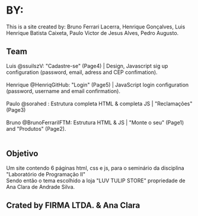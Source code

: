 # BY:
This is a site created by: Bruno Ferrari Lacerra, Henrique Gonçalves, Luis Henrique Batista Caixeta, Paulo Victor de Jesus Alves, Pedro Augusto.

## Team
Luis @ssuilszV: "Cadastre-se" (Page4) | Design, Javascript sig up configuration (password, email, adress and CEP confimation). <br />
<br/>
Henrique @HenriqGitHub: "Login" (Page5) | JavaScript login configuration (password, username and email confirmation). <br />
<br/>
Paulo @sorahed : Estrutura completa HTML & completa JS | "Reclamações" (Page3)<br />
<br/>
Bruno @BrunoFerrariIFTM: Estrutura HTML & JS | "Monte o seu" (Page1) and "Produtos" (Page2).<br />
<br/>

## Objetivo

Um site contendo 6 páginas html, css e js, para o seminário da disciplina "Laboratório de Programação II" <br />
Sendo então o tema escolhido a loja "LUV TULIP STORE" propriedade de Ana Clara de Andrade Silva. <br />

## Crated by FIRMA LTDA. & Ana Clara
